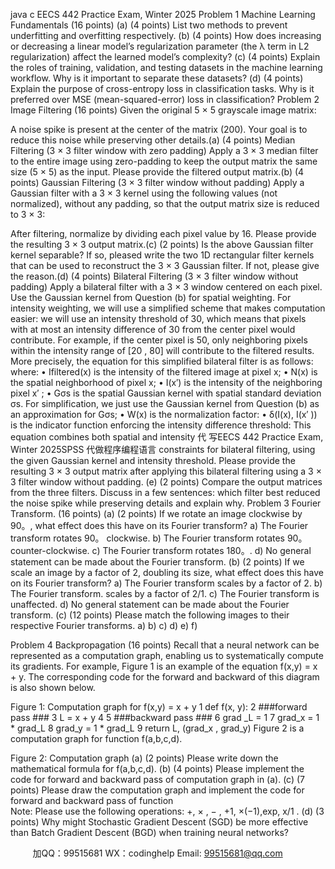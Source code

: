 java c
EECS 442 Practice Exam, Winter 2025 
Problem 1 Machine   Learning   Fundamentals (16 points) 
(a) (4 points) List   two   methods   to   prevent   underfitting   and   overfitting   respectively.
(b) (4 points) How   does   increasing   or   decreasing   a   linear   model’s   regularization   parameter (the   λ   term   in   L2   regularization)   affect   the   learned   model’s   complexity?
(c) (4 points) Explain   the   roles   of   training,   validation,   and   testing   datasets   in   the   machine learning   workflow.   Why   is   it   important   to   separate   these   datasets?
(d) (4 points) Explain   the   purpose   of cross-entropy   loss   in   classification   tasks.    Why   is   it   preferred   over   MSE   (mean-squared-error)   loss   in   classification?
Problem 2 Image   Filtering (16 points) 
Given   the   original   5   × 5   grayscale   image   matrix:

A   noise   spike   is   present   at   the   center   of   the   matrix   (200).   Your   goal   is   to   reduce   this   noise while   preserving   other   details.(a) (4 points) Median Filtering (3   × 3   filter   window   with   zero   padding)   Apply   a   3   × 3   median   filter   to   the   entire   image   using   zero-padding   to   keep   the   output   matrix   the   same   size (5   × 5)   as   the   input.   Please   provide   the   filtered   output   matrix.(b) (4 points) Gaussian Filtering (3 × 3   filter   window   without   padding)   Apply   a   Gaussian filter   with   a   3   × 3   kernel   using   the   following   values   (not   normalized),   without   any   padding,   so   that   the   output   matrix   size   is   reduced   to   3   × 3:

After   filtering,   normalize   by   dividing   each   pixel   value   by   16.   Please   provide   the   resulting   3   × 3   output   matrix.(c) (2 points) Is the above Gaussian filter kernel separable? If so,   pleased   write   the   two   1D   rectangular   filter   kernels   that   can   be   used   to   reconstruct   the   3   × 3   Gaussian   filter.   If not,   please   give   the   reason.(d) (4 points) Bilateral Filtering (3   × 3   filter window without   padding)   Apply   a   bilateral   filter   with   a   3   × 3   window   centered   on   each   pixel.    Use   the   Gaussian   kernel   from   Question (b)   for   spatial   weighting.   For   intensity   weighting,   we   will   use   a   simplified   scheme   that   makes computation   easier:   we   will   use   an   intensity   threshold   of 30,   which   means   that   pixels   with   at   most   an   intensity   difference   of   30   from   the   center   pixel   would   contribute.   For   example,   if   the center   pixel   is   50,   only   neighboring   pixels   within   the   intensity   range   of   [20   ,   80]   will   contribute to   the   filtered   results.    More   precisely,   the   equation   for   this   simplified   bilateral   filter   is   as   follows:
where:
• Ifiltered(x)   is the   intensity   of the   filtered   image   at   pixel   x;
• N(x)   is the   spatial   neighborhood   of pixel   x;
• I(x′)   is the   intensity   of   the   neighboring   pixel   x′ ;
•    Gσs         is   the   spatial   Gaussian   kernel   with   spatial   standard   deviation σs.   For   simplification,   we   just   use   the   Gaussian   kernel   from   Question   (b)   as   an   approximation   for   Gσs;
• W(x)   is   the   normalization   factor:
• δ(I(x), I(x′ ))   is   the   indicator   function   enforcing   the   intensity   difference threshold:
This   equation   combines   both   spatial   and   intensity  代 写EECS 442 Practice Exam, Winter 2025SPSS
代做程序编程语言 constraints   for   bilateral   filtering,   using   the   given   Gaussian kernel   and intensity threshold.    Please provide the resulting   3   ×   3   output   matrix   after   applying   this   bilateral   filtering   using   a   3   ×   3   filter   window   without   padding.
(e) (2 points) Compare the   output   matrices   from the three   filters.    Discuss   in   a   few   sentences:   which   filter   best   reduced   the   noise   spike   while   preserving   details   and   explain   why.
Problem 3 Fourier    Transform. (16 points) 
(a) (2 points) If   we   rotate   an   image   clockwise   by   90。,   what   effect   does   this   have   on   its Fourier   transform?
a)   The   Fourier   transform   rotates   90。 clockwise.
b)   The   Fourier   transform   rotates   90。 counter-clockwise.
c)   The   Fourier   transform   rotates   180。.
d)   No   general   statement   can   be   made   about   the   Fourier   transform.
(b) (2 points) If   we   scale   an   image   by   a   factor   of   2,   doubling   its   size,   what   effect   does   this have   on   its   Fourier   transform?
a)   The   Fourier   transform   scales   by   a   factor   of   2.
b) The Fourier transform. scales by a factor of 2/1.
c)   The   Fourier   transform   is   unaffected.
d)   No   general   statement   can   be   made   about   the   Fourier   transform.
(c) (12 points) Please   match   the   following   images   to   their   respective   Fourier   transforms.
a)                       b)                           c)                           d)                           e)                           f)                        

Problem 4 Backpropagation (16 points) Recall   that   a   neural   network   can   be   represented   as   a   computation   graph,   enabling   us   to   systematically   compute   its   gradients.   For   example,   Figure 1   is   an   example   of the   equation   f(x,y) = x + y.    The   corresponding   code   for   the   forward   and   backward   of   this   diagram   is   also shown   below.

Figure   1:   Computation   graph   for   f(x,y) = x + y
1         def         f(x,      y):
2                                           ###forward         pass   ###
3                                                      L      =       x       +       y
4
5                                                      ###backward         pass   ###
6                                                 grad   _L         =         1
7                                              grad_x         =         1         *         grad_L
8                                              grad_y         =         1         *         grad_L
9                                                      return    L,         (grad_x   ,         grad_y)
Figure 2   is   a   computation   graph   for   function   f(a,b,c,d).


Figure   2:   Computation   graph
(a) (2 points) Please   write   down   the   mathematical   formula   for   f(a,b,c,d).
(b) (4 points) Please   implement   the   code   for   forward   and   backward   pass   of computation   graph   in   (a).
(c) (7 points) Please   draw   the   computation   graph   and   implement   the   code   for   forward   and backward   pass   of function  
Note:    Please      use   the   following   operations:    +, ×   , −   ,   +1, ×(−1),exp, x/1   .
(d) (3 points) Why   might   Stochastic   Gradient   Descent   (SGD)   be   more   effective   than   Batch Gradient   Descent   (BGD)   when   training   neural   networks? 

         
加QQ：99515681  WX：codinghelp  Email: 99515681@qq.com
